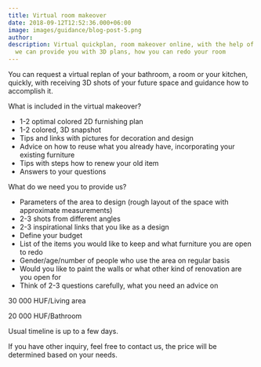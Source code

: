 ```yaml
---
title: Virtual room makeover
date: 2018-09-12T12:52:36.000+06:00
image: images/guidance/blog-post-5.png
author: 
description: Virtual quickplan, room makeover online, with the help of interior designer
  we can provide you with 3D plans, how you can redo your room
---
```


You can request a virtual replan of your bathroom, a room or your kitchen, quickly, with receiving 3D shots of your future space and guidance how to accomplish it.




What is included in the virtual makeover?
- 1-2 optimal colored 2D furnishing plan
- 1-2 colored, 3D snapshot
- Tips and links with pictures for decoration and design
- Advice on how to reuse what you already have, incorporating your existing furniture
- Tips with steps how to renew your old item
- Answers to your questions

What do we need you to provide us?
- Parameters of the area to design (rough layout of the space with approximate measurements) 
- 2-3 shots from different angles  
- 2-3 inspirational links that you like as a design
- Define your budget 
- List of the items you would like to keep and what furniture you are open to redo
- Gender/age/number of people who use the area on regular basis 
- Would you like to paint the walls or what other kind of renovation are you open for 
- Think of 2-3 questions carefully, what you need an advice on 

30 000 HUF/Living area

20 000 HUF/Bathroom

Usual timeline is up to a few days. 

If you have other inquiry, feel free to contact us, the price will be determined based on your needs.